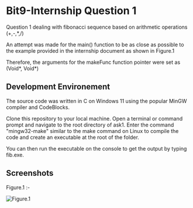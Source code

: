 # Bit9-Internship Question 1
Question 1 dealing with fibonacci sequence based on arithmetic operations (+,-,*,/)

An attempt was made for the main() function to be as close as possible to the example provided in the internship document as shown in Figure.1

Therefore, the arguments for the makeFunc function pointer were set as (Void*, Void*)
## Development Environement 
The source code was written in C on Windows 11 using the popular MinGW compiler and CodeBlocks. 

Clone this repository to your local machine. Open a terminal or command prompt and navigate to the root directory of ask1. Enter the command "mingw32-make" similar to the make command on Linux to compile the code and create an executable at the root of the folder.

You can then run the executable on the console to get the output by typing fib.exe.

## Screenshots

Figure.1 :-

![Figure.1](https://i.ibb.co/18VCtJJ/example.png)

